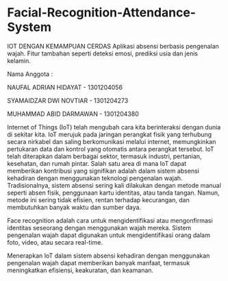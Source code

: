 # Facial-Recognition-Attendance-System

IOT DENGAN KEMAMPUAN CERDAS
Aplikasi absensi berbasis pengenalan wajah. Fitur tambahan seperti deteksi emosi, prediksi usia dan jenis kelamin.

Nama Anggota :

NAUFAL ADRIAN HIDAYAT - 1301204056

SYAMAIDZAR DWI NOVTIAR - 1301204273

MUHAMMAD ABID DARMAWAN - 1301204380

  Internet of Things (IoT) telah mengubah cara kita berinteraksi dengan dunia di sekitar kita. IoT merujuk pada jaringan perangkat fisik yang terhubung secara nirkabel dan saling berkomunikasi melalui internet, memungkinkan pertukaran data dan kontrol yang otomatis antara perangkat tersebut. IoT telah diterapkan dalam berbagai sektor, termasuk industri, pertanian, kesehatan, dan rumah pintar. Salah satu area di mana IoT dapat memberikan kontribusi yang signifikan adalah dalam sistem absensi kehadiran dengan menggunakan teknologi pengenalan wajah. Tradisionalnya, sistem absensi sering kali dilakukan dengan metode manual seperti absen fisik, penggunaan kartu identitas, atau tanda tangan. Namun, metode ini sering tidak efisien, rentan terhadap kecurangan, dan membutuhkan banyak waktu dan sumber daya.

  Face recognition adalah cara untuk mengidentifikasi atau mengonfirmasi identitas seseorang dengan menggunakan wajah mereka. Sistem pengenalan wajah dapat digunakan untuk mengidentifikasi orang dalam foto, video, atau secara real-time.

  Menerapkan IoT dalam sistem absensi kehadiran dengan menggunakan pengenalan wajah dapat memberikan banyak manfaat, termasuk meningkatkan efisiensi, keakuratan, dan keamanan.
